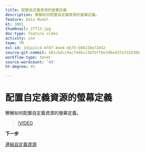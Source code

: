 ```yaml
---
title: 配置自定義資源的螢幕定義
description: 瞭解如何配置自定義資源的螢幕定義。
feature: Data Model
kt: 3001
thumbnail: 27713.jpg
doc-type: feature video
activity: use
team: TM
exl-id: 1d1a11c4-6f87-4ee4-bb75-b86228e72042
source-git-commit: 481cbdcc9ac7446cc36fbff6e3d6e43fe333d30b
workflow-type: tm+mt
source-wordcount: '43'
ht-degree: 4%

---
```


# 配置自定義資源的螢幕定義

瞭解如何配置自定義資源的螢幕定義。

>[!VIDEO](https://video.tv.adobe.com/v/27713?quality=9)

**下一步**

[連結自定義資源](./linking-custom-resources.md)
